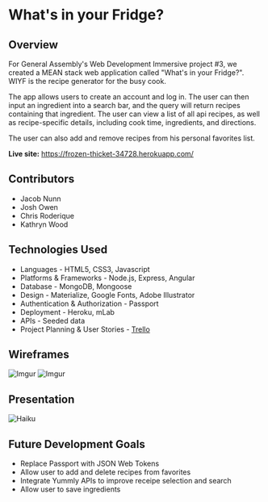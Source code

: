 # What's in your Fridge?

## Overview

For General Assembly's Web Development Immersive project #3, we created a MEAN stack web application called "What's in your Fridge?". WIYF is the recipe generator for the busy cook.

The app allows users to create an account and log in. The user can then input an ingredient into a search bar, and the query will return recipes containing that ingredient. The user can view a list of all api recipes, as well as recipe-specific details, including cook time, ingredients, and directions.

The user can also add and remove recipes from his personal favorites list.

**Live site:** https://frozen-thicket-34728.herokuapp.com/

## Contributors

- Jacob Nunn
- Josh Owen
- Chris Roderique
- Kathryn Wood

## Technologies Used

- Languages - HTML5, CSS3, Javascript
- Platforms & Frameworks - Node.js, Express, Angular
- Database - MongoDB, Mongoose
- Design - Materialize, Google Fonts, Adobe Illustrator
- Authentication & Authorization - Passport
- Deployment - Heroku, mLab
- APIs - Seeded data
- Project Planning & User Stories - [Trello](https://trello.com/b/DsRJq10h/project-3-wdi-8)

## Wireframes

![Imgur](http://i.imgur.com/NpdcY8m.jpg)
![Imgur](http://i.imgur.com/9E9VrQe.jpg)

## Presentation
![Haiku]()

## Future Development Goals

- Replace Passport with JSON Web Tokens
- Allow user to add and delete recipes from favorites
- Integrate Yummly APIs to improve receipe selection and search
- Allow user to save ingredients
